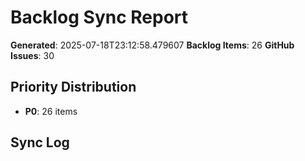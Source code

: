 # Backlog Sync Report
        
**Generated**: 2025-07-18T23:12:58.479607
**Backlog Items**: 26
**GitHub Issues**: 30

## Priority Distribution
- **P0**: 26 items

## Sync Log
